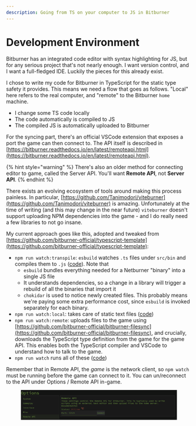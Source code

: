 ```yaml
---
description: Going from TS on your computer to JS in Bitburner
---
```


# Development Environment

Bitburner has an integrated code editor with syntax highlighting for JS, but for any serious project that's not nearly enough. I want version control, and I want a full-fledged IDE. Luckily the pieces for this already exist.

I chose to write my code for Bitburner in TypeScript for the static type safety it provides. This means we need a flow that goes as follows. "Local" here refers to the real computer, and "remote" to the Bitburner `home` machine.

* I change some TS code locally
* The code automatically is compiled to JS
* The compiled JS is automatically uploaded to Bitburner

For the syncing part, there's an official VSCode extension that exposes a port the game can then connect to. The API itself is described in [https://bitburner.readthedocs.io/en/latest/remoteapi.html](https://bitburner.readthedocs.io/en/latest/remoteapi.html).

{% hint style="warning" %}
There's also an older method for connecting editor to game, called the Server API. You'll want **Remote API**, not **Server API**.
{% endhint %}

There exists an evolving ecosystem of tools around making this process painless. In particular, [https://github.com/Tanimodori/viteburner](https://github.com/Tanimodori/viteburner) is amazing. Unfortunately at the time of writing (and this may change in the near future) `viteburner` doesn't support uploading NPM dependencies into the game - and I do really need a few libraries to not go insane.

My current approach goes like this, adopted and tweaked from [https://github.com/bitburner-official/typescript-template](https://github.com/bitburner-official/typescript-template):

* `npm run watch:transpile`: `esbuild` watches `.ts` files under `src/bin` and compiles them to `.js` ([code](https://github.com/abesto/bitburner-scripts-2/blob/742bfb15223377239eed3be2a726dbc2b1b5e664/build/transpile.js)). Note that
  * `esbuild` bundles everything needed for a Netburner "binary" into a single JS file
  * It understands dependencies, so a change in a library will trigger a rebuild of all the binaries that import it
  * `chokidar` is used to notice newly created files. This probably means we're paying some extra performance cost, since `esbuild` is invoked separately for each binary.
* `npm run watch:local`: takes care of static text files ([code](https://github.com/abesto/bitburner-scripts-2/blob/742bfb15223377239eed3be2a726dbc2b1b5e664/build/watch.js))
* `npm run watch:remote`: uploads files to the game using [https://github.com/bitburner-official/bitburner-filesync](https://github.com/bitburner-official/bitburner-filesync), and crucially, downloads the TypeScript type definition from the game for the game API. This enables both the TypeScript compiler and VSCode to understand how to talk to the game.
* `npm run watch` runs all of these ([code](https://github.com/abesto/bitburner-scripts-2/blob/main/package.json))

Remember that in Remote API, the _game_ is the network client, so `npm watch` must be running before the game can connect to it. You can un/reconnect to the API under Options / Remote API in-game.

<figure><img src=".gitbook/assets/image (1) (1).png" alt=""><figcaption></figcaption></figure>

